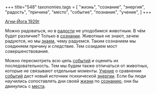 +++
title="548"
taxonomies.tags = [
 "жизнь",
 "сознание",
 "энергия",
 "радость",
 "причина",
 "место",
 "событие",
 "познание",
 "учение",
]
+++

[Агни-Йога 1929г](/agni/1929)

Можно радоваться, но в [радости](/tags/радость) не уподобимся животным. В чём будет различие? Только в [сознании](/tags/[сознание](/tags/сознание)). Животные не знают, зачем радуются, но мы [знаем](/tags/познание), чему радуемся. Таким сознанием мы соединяем причину и следствие. Тем созидаем мост совершенствования.   

Можно пересмотреть всю цепь [событий](/tags/событие) и оценить их последовательность. Тем мы будем также отличаться от животных, которые не связывают отдельные моменты. [Учение](/tags/учение) о сравнении [событий](/tags/событие) даст новый источник психической [энергии](/tags/энергия). Если бы люди научились сопоставлять дни своей [жизни](/tags/жизнь) по [сознанию](/tags/сознание), они бы двинулись с [места](/tags/место).